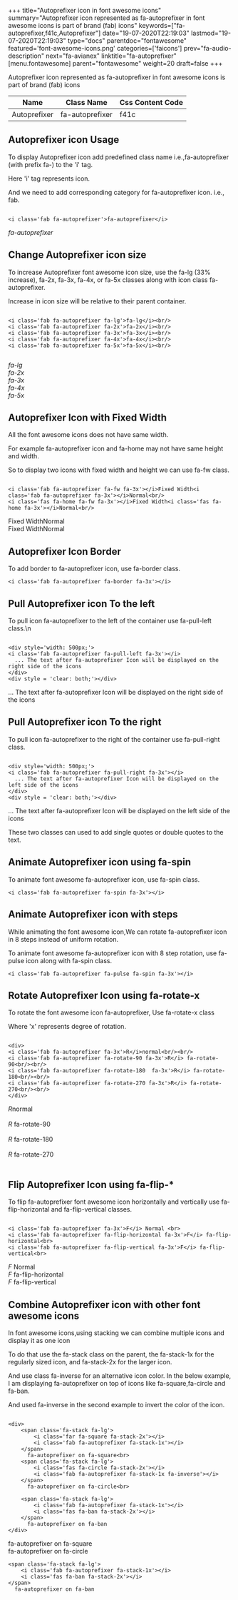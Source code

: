 +++
title="Autoprefixer icon in font awesome icons"
summary="Autoprefixer icon represented as fa-autoprefixer in font awesome icons is part of brand (fab) icons"
keywords=["fa-autoprefixer,f41c,Autoprefixer"]
date="19-07-2020T22:19:03"
lastmod="19-07-2020T22:19:03"
type="docs"
parentdoc="fontawesome"
featured='font-awesome-icons.png'
categories=['faicons']
prev="fa-audio-description"
next="fa-avianex"
linktitle="fa-autoprefixer"
[menu.fontawesome]
parent="fontawesome"
weight=20
draft=false
+++


Autoprefixer icon represented as fa-autoprefixer in font awesome icons is part of brand (fab) icons

<div class='table-responsive'><table class='table'><thead><tr><th>Name</th><th>Class Name</th><th>Css Content Code</th></tr></thead><tbody><tr><td>Autoprefixer</td><td>fa-autoprefixer</td><td>f41c</td></tr></tbody></table></div>



## Autoprefixer icon Usage

To display Autoprefixer icon add predefined class name i.e.,fa-autoprefixer (with prefix fa-) to the 'i' tag.

Here 'i' tag represents icon.

And we need to add corresponding category for fa-autoprefixer icon. i.e., fab.


```

<i class='fab fa-autoprefixer'>fa-autoprefixer</i>
```

<i class='fab fa-autoprefixer'>fa-autoprefixer</i>




## Change Autoprefixer icon size
To increase Autoprefixer font awesome icon size, use the fa-lg (33% increase), fa-2x, fa-3x, fa-4x, or fa-5x classes along with icon class fa-autoprefixer.

Increase in icon size will be relative to their parent container. 

```

<i class='fab fa-autoprefixer fa-lg'>fa-lg</i><br/>
<i class='fab fa-autoprefixer fa-2x'>fa-2x</i><br/>
<i class='fab fa-autoprefixer fa-3x'>fa-3x</i><br/>
<i class='fab fa-autoprefixer fa-4x'>fa-4x</i><br/>
<i class='fab fa-autoprefixer fa-5x'>fa-5x</i><br/>
            
```

<i class='fab fa-autoprefixer fa-lg'>fa-lg</i><br/>
<i class='fab fa-autoprefixer fa-2x'>fa-2x</i><br/>
<i class='fab fa-autoprefixer fa-3x'>fa-3x</i><br/>
<i class='fab fa-autoprefixer fa-4x'>fa-4x</i><br/>
<i class='fab fa-autoprefixer fa-5x'>fa-5x</i><br/>
            



## Autoprefixer Icon with Fixed Width 

All the font awesome icons does not have same width.

For example fa-autoprefixer icon and fa-home may not have same height and width.

So to display two icons with fixed width and height we can use fa-fw class.


```

<i class='fab fa-autoprefixer fa-fw fa-3x'></i>Fixed Width<i class='fab fa-autoprefixer fa-3x'></i>Normal<br/>
<i class='fas fa-home fa-fw fa-3x'></i>Fixed Width<i class='fas fa-home fa-3x'></i>Normal<br/>
```

<i class='fab fa-autoprefixer fa-fw fa-3x'></i>Fixed Width<i class='fab fa-autoprefixer fa-3x'></i>Normal<br/>
<i class='fas fa-home fa-fw fa-3x'></i>Fixed Width<i class='fas fa-home fa-3x'></i>Normal<br/>



## Autoprefixer Icon Border 

To add border to fa-autoprefixer icon, use fa-border class.


```
<i class='fab fa-autoprefixer fa-border fa-3x'></i>

```
<i class='fab fa-autoprefixer fa-border fa-3x'></i>





## Pull Autoprefixer icon To the left

To pull icon fa-autoprefixer to the left of the container use fa-pull-left class.\n

```

<div style='width: 500px;'>
<i class='fab fa-autoprefixer fa-pull-left fa-3x'></i>
  ... The text after fa-autoprefixer Icon will be displayed on the right side of the icons
</div>
<div style = 'clear: both;'></div>
```

<div style='width: 500px;'>
<i class='fab fa-autoprefixer fa-pull-left fa-3x'></i>
  ... The text after fa-autoprefixer Icon will be displayed on the right side of the icons
</div>
<div style = 'clear: both;'></div>




## Pull Autoprefixer icon To the right
To pull icon fa-autoprefixer to the right of the container use fa-pull-right class.

```

<div style='width: 500px;'>
<i class='fab fa-autoprefixer fa-pull-right fa-3x'></i>
  ... The text after fa-autoprefixer Icon will be displayed on the left side of the icons
</div>
<div style = 'clear: both;'></div>
```

<div style='width: 500px;'>
<i class='fab fa-autoprefixer fa-pull-right fa-3x'></i>
  ... The text after fa-autoprefixer Icon will be displayed on the left side of the icons
</div>
<div style = 'clear: both;'></div>

These two classes can used to add single quotes or double quotes to the text.


## Animate Autoprefixer icon using fa-spin
To animate font awesome fa-autoprefixer icon, use fa-spin class.

```
<i class='fab fa-autoprefixer fa-spin fa-3x'></i>
```
<i class='fab fa-autoprefixer fa-spin fa-3x'></i>




## Animate Autoprefixer icon with steps
While animating the font awesome icon,We can rotate fa-autoprefixer icon in 8 steps instead of uniform rotation.

To animate font awesome fa-autoprefixer icon with 8 step rotation, use fa-pulse icon along with fa-spin class.


```
<i class='fab fa-autoprefixer fa-pulse fa-spin fa-3x'></i>

```
<i class='fab fa-autoprefixer fa-pulse fa-spin fa-3x'></i>





## Rotate Autoprefixer Icon using fa-rotate-x
To rotate the font awesome icon fa-autoprefixer, Use fa-rotate-x class

Where 'x' represents degree of rotation.


```

<div>
<i class='fab fa-autoprefixer fa-3x'>R</i>normal<br/><br/>
<i class='fab fa-autoprefixer fa-rotate-90 fa-3x'>R</i> fa-rotate-90<br/><br/> 
<i class='fab fa-autoprefixer fa-rotate-180  fa-3x'>R</i> fa-rotate-180<br/><br/> 
<i class='fab fa-autoprefixer fa-rotate-270 fa-3x'>R</i> fa-rotate-270<br/><br/>
</div>
```

<div>
<i class='fab fa-autoprefixer fa-3x'>R</i>normal<br/><br/>
<i class='fab fa-autoprefixer fa-rotate-90 fa-3x'>R</i> fa-rotate-90<br/><br/> 
<i class='fab fa-autoprefixer fa-rotate-180  fa-3x'>R</i> fa-rotate-180<br/><br/> 
<i class='fab fa-autoprefixer fa-rotate-270 fa-3x'>R</i> fa-rotate-270<br/><br/>
</div>




## Flip Autoprefixer Icon using fa-flip-*
To flip fa-autoprefixer font awesome icon horizontally and vertically use fa-flip-horizontal and fa-flip-vertical classes. 

```

<i class='fab fa-autoprefixer fa-3x'>F</i> Normal <br>
<i class='fab fa-autoprefixer fa-flip-horizontal fa-3x'>F</i> fa-flip-horizontal<br>
<i class='fab fa-autoprefixer fa-flip-vertical fa-3x'>F</i> fa-flip-vertical<br>
```

<i class='fab fa-autoprefixer fa-3x'>F</i> Normal <br>
<i class='fab fa-autoprefixer fa-flip-horizontal fa-3x'>F</i> fa-flip-horizontal<br>
<i class='fab fa-autoprefixer fa-flip-vertical fa-3x'>F</i> fa-flip-vertical<br>




## Combine Autoprefixer icon with other font awesome icons
In font awesome icons,using stacking we can combine multiple icons and display it as one icon 

To do that use the fa-stack class on the parent, the fa-stack-1x for the regularly sized icon, and fa-stack-2x for the larger icon.

And use class fa-inverse for an alternative icon color. 
In the below example, I am displaying fa-autoprefixer on top of icons like fa-square,fa-circle and fa-ban.

And used fa-inverse in the second example to invert the color of the icon.

```

<div>
    <span class='fa-stack fa-lg'>
        <i class='far fa-square fa-stack-2x'></i>
        <i class='fab fa-autoprefixer fa-stack-1x'></i>
    </span>
      fa-autoprefixer on fa-square<br>
    <span class='fa-stack fa-lg'>
        <i class='fas fa-circle fa-stack-2x'></i>
        <i class='fab fa-autoprefixer fa-stack-1x fa-inverse'></i>
    </span>
      fa-autoprefixer on fa-circle<br>

    <span class='fa-stack fa-lg'>
        <i class='fab fa-autoprefixer fa-stack-1x'></i>
        <i class='fas fa-ban fa-stack-2x'></i>
    </span>
      fa-autoprefixer on fa-ban
</div>
```

<div>
    <span class='fa-stack fa-lg'>
        <i class='far fa-square fa-stack-2x'></i>
        <i class='fab fa-autoprefixer fa-stack-1x'></i>
    </span>
      fa-autoprefixer on fa-square<br>
    <span class='fa-stack fa-lg'>
        <i class='fas fa-circle fa-stack-2x'></i>
        <i class='fab fa-autoprefixer fa-stack-1x fa-inverse'></i>
    </span>
      fa-autoprefixer on fa-circle<br>

    <span class='fa-stack fa-lg'>
        <i class='fab fa-autoprefixer fa-stack-1x'></i>
        <i class='fas fa-ban fa-stack-2x'></i>
    </span>
      fa-autoprefixer on fa-ban
</div>







